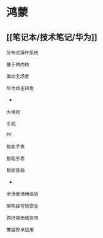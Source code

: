 # 鸿蒙
[[笔记本/技术笔记/华为]]
- 
    
    分布式操作系统
    
    基于微内核
    
    面向全场景
    
    华为自主研发
    
- 
    
    大电视
    
    手机
    
    PC
    
    智能手表
    
    智能手表
    
    智能音箱
    
- 
    
    全场景流畅体验
    
    架构级可信安全
    
    跨终端无缝协同
    
    兼容安卓应用
